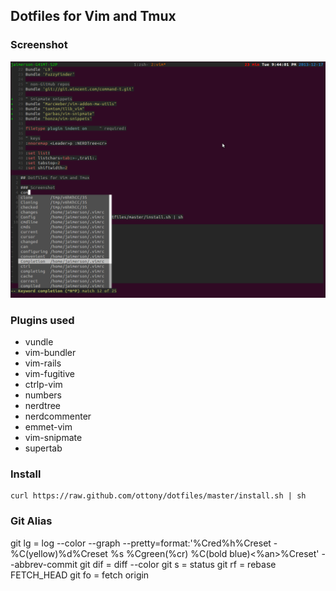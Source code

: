 ## Dotfiles for Vim and Tmux

### Screenshot
![It looks like this!](media/screenshot.png)

### Plugins used
* vundle
* vim-bundler
* vim-rails
* vim-fugitive
* ctrlp-vim
* numbers
* nerdtree
* nerdcommenter
* emmet-vim
* vim-snipmate
* supertab

### Install

```
curl https://raw.github.com/ottony/dotfiles/master/install.sh | sh
```
### Git Alias
  git lg = log --color --graph --pretty=format:'%Cred%h%Creset -%C(yellow)%d%Creset %s %Cgreen(%cr) %C(bold blue)<%an>%Creset' --abbrev-commit
  git dif = diff --color
  git s = status
  git rf = rebase FETCH_HEAD
  git fo = fetch origin
